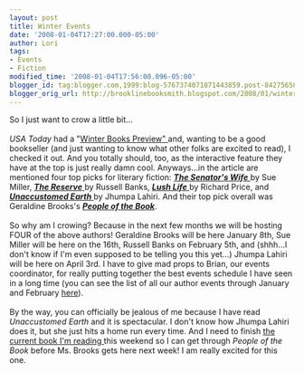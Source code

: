 ```yaml
---
layout: post
title: Winter Events
date: '2008-01-04T17:27:00.000-05:00'
author: Lori
tags:
- Events
- Fiction
modified_time: '2008-01-04T17:56:00.096-05:00'
blogger_id: tag:blogger.com,1999:blog-5767374071871443859.post-8427565808121421902
blogger_orig_url: http://brooklinebooksmith.blogspot.com/2008/01/winter-events.html
---
```


So I just want to crow a little bit...<br /><br /><em>USA Today</em> had a "<a href="http://www.usatoday.com/life/books/news/2008-01-02-winter-books_N.htm">Winter Books Preview" </a>and, wanting to be a good bookseller (and just wanting to know what other folks are excited to read), I checked it out. And you totally should, too, as the interactive feature they have at the top is just really damn cool. Anyways...in the article are mentioned four top picks for literary fiction: <a href="http://brookline.booksense.com/NASApp/store/Product?s=showproduct&amp;isbn=9780307264206"><strong><em>The Senator's Wife</em></strong> </a>by Sue Miller, <a href="http://brookline.booksense.com/NASApp/store/Product?s=showproduct&amp;isbn=9780061430251"><strong><em>The Reserve</em></strong> </a>by Russell Banks, <a href="http://brookline.booksense.com/NASApp/store/Product?s=showproduct&amp;isbn=9780374299255"><strong><em>Lush Life</em></strong> </a>by Richard Price, and <a href="http://brookline.booksense.com/NASApp/store/Product?s=showproduct&amp;isbn=9780307265739"><strong><em>Unaccustomed Earth</em></strong> </a>by Jhumpa Lahiri. And their top pick overall was Geraldine Brooks's <em><strong><a href="http://brookline.booksense.com/NASApp/store/Product?s=showproduct&amp;isbn=9780670018215">People of the Book</a></strong></em>.<br /><br />So why am I crowing? Because in the next few months we will be hosting FOUR of the above authors! Geraldine Brooks will be here January 8th, Sue Miller will be here on the 16th, Russell Banks on February 5th, and (shhh...I don't know if I'm even supposed to be telling you this yet...) Jhumpa Lahiri will be here on April 3rd. I have to give mad props to Brian, our events coordinator, for really putting together the best events schedule I have seen in a long time (you can see the list of all our author events through January and February <a href="http://brooklinebooksmith.com/Events/MainEvent.html">here</a>).<br /><br />By the way, you can officially be jealous of me because I have read <em>Unaccustomed Earth</em> and it is spectacular. I don't know how Jhumpa Lahiri does it, but she just hits a home run every time. And I need to finish <a href="http://brookline.booksense.com/NASApp/store/Product?s=showproduct&amp;isbn=9780446580076">the current book I'm reading </a>this weekend so I can get through <em>People of the Book</em> before Ms. Brooks gets here next week! I am really excited for this one.